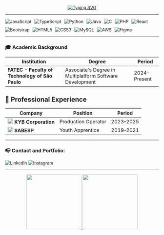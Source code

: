 <p align="center">
  <a href="https://github.com/kaio-sumikawa">
    <img src="https://readme-typing-svg.demolab.com?font=Fira+Code&pause=1000&color=ADFF2F&center=true&vCenter=true&width=435&lines=Hello%2C+World!+I'm+Kaio+Sumikawa" alt="Typing SVG">
  </a>
</p>


<hr>

<div style="display:flex; gap:10px; flex-wrap: wrap;">
  <img src="https://img.shields.io/badge/JavaScript-F7DF1E?style=for-the-badge&logo=javascript&logoColor=black" alt="JavaScript" />
  <img src="https://img.shields.io/badge/TypeScript-3178C6?style=for-the-badge&logo=typescript&logoColor=white" alt="TypeScript" />
  <img src="https://img.shields.io/badge/Python-3776AB?style=for-the-badge&logo=python&logoColor=white" alt="Python" />
  <img src="https://img.shields.io/badge/Java-007396?style=for-the-badge&logo=java&logoColor=white" alt="Java" />
  <img src="https://img.shields.io/badge/C-00599C?style=for-the-badge&logo=c&logoColor=white" alt="C" />
  <img src="https://img.shields.io/badge/PHP-777BB4?style=for-the-badge&logo=php&logoColor=white" alt="PHP" />
  <img src="https://img.shields.io/badge/React-20232A?style=for-the-badge&logo=react&logoColor=61DAFB" alt="React" />
  <img src="https://img.shields.io/badge/Bootstrap-7952B3?style=for-the-badge&logo=bootstrap&logoColor=white" alt="Bootstrap" />
  <img src="https://img.shields.io/badge/HTML5-E34F26?style=for-the-badge&logo=html5&logoColor=white" alt="HTML5" />
  <img src="https://img.shields.io/badge/CSS3-1572B6?style=for-the-badge&logo=css3&logoColor=white" alt="CSS3" />
  <img src="https://img.shields.io/badge/MySQL-4479A1?style=for-the-badge&logo=mysql&logoColor=white" alt="MySQL" />
  <img src="https://img.shields.io/badge/AWS-232F3E?style=for-the-badge&logo=amazonaws&logoColor=white" alt="AWS" />
  <img src="https://img.shields.io/badge/Figma-F24E1E?style=for-the-badge&logo=figma&logoColor=white" alt="Figma" />
</div>

<hr>

### 🎓 Academic Background  
| Institution                                      | Degree                                      | Period        |
|--------------------------------------------------|---------------------------------------------|---------------|
| **FATEC - Faculty of Technology of São Paulo**   | Associate's Degree in Multiplatform Software Development | 2024–Present  |


## 💼 Professional Experience
| Company                | Position                 | Period     |
|------------------------|--------------------------|------------|
| <img src="https://cdn.worldvectorlogo.com/logos/kyb.svg" width="18"> **KYB Corporation** | Production Operator     | 2023–2025  |
| <img src="https://cdn.worldvectorlogo.com/logos/sabesp.svg" width="18"> **SABESP**       | Youth Apprentice        | 2019–2021  |

<hr>

<h3>📭 Contact and Portfolio:</h3>

<a href="https://www.linkedin.com/in/kaio-sumikawa/" target="_blank">
  <img src="https://img.shields.io/badge/LinkedIn-0A66C2?style=for-the-badge&logo=linkedin&logoColor=white" alt="LinkedIn"/>
</a>
<a href="https://www.instagram.com/toshiyuki.ks/" target="_blank">
  <img src="https://img.shields.io/badge/Instagram-E4405F?style=for-the-badge&logo=instagram&logoColor=white" alt="Instagram"/>
</a>

<hr>

<div align="center">
  <a href="https://github.com/KaioSumikawa">
    <img height="180em" src="https://github-readme-stats.vercel.app/api?username=KaioSumikawa&show_icons=true&theme=dark&include_all_commits=true&count_private=true&title_color=ADFF2F&text_color=ADFF2F&icon_color=ADFF2F&border_color=ADFF2F"/>
    <img height="180em" src="https://github-readme-stats.vercel.app/api/top-langs/?username=KaioSumikawa&layout=compact&langs_count=16&theme=dark&title_color=ADFF2F&text_color=ADFF2F&icon_color=ADFF2F&border_color=ADFF2F"/>
  </a>
</div>
